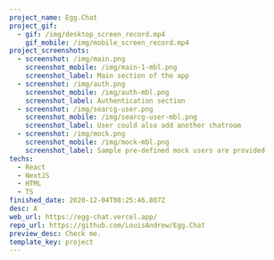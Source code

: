 ```yaml
---
project_name: Egg.Chat
project_gif:
  - gif: /img/desktop_screen_record.mp4
    gif_mobile: /img/mobile_screen_record.mp4
project_screenshots:
  - screenshot: /img/main.png
    screenshot_mobile: /img/main-1-mbl.png
    screenshot_label: Main section of the app
  - screenshot: /img/auth.png
    screenshot_mobile: /img/auth-mbl.png
    screenshot_label: Authentication section
  - screenshot: /img/searcg-user.png
    screenshot_mobile: /img/searcg-user-mbl.png
    screenshot_label: User could also add another chatroom
  - screenshot: /img/mock.png
    screenshot_mobile: /img/mock-mbl.png
    screenshot_label: Sample pre-defined mock users are provided
techs:
  - React
  - NextJS
  - HTML
  - TS
finished_date: 2020-12-04T08:25:46.807Z
desc: A
web_url: https://egg-chat.vercel.app/
repo_url: https://github.com/LouisAndrew/Egg.Chat
preview_desc: Check me.
template_key: project
---
```

